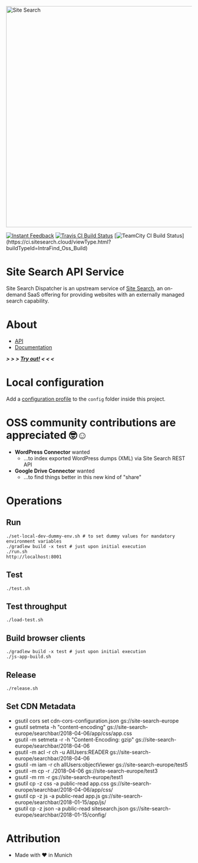 <img src="https://api.sitesearch.cloud/theme/logo.png" alt="Site Search" width="600" style="max-width:100%;">

[![Instant Feedback](https://badges.gitter.im/gitterHQ/gitter.svg)](https://gitter.im/sitesearch/Lobby)
[![Travis CI Build Status](https://travis-ci.org/intrafind/if-sitesearch.svg)](https://travis-ci.org/intrafind/if-sitesearch)
[![TeamCity CI Build Status](https://ci.sitesearch.cloud/app/rest/builds/buildType(id:IntraFind_Oss_Build)/statusIcon)](https://ci.sitesearch.cloud/viewType.html?buildTypeId=IntraFind_Oss_Build)


Site Search API Service
=
Site Search Dispatcher is an upstream service of [Site Search](https://api.sitesearch.cloud), 
an on-demand SaaS offering for providing websites with an externally managed search capability. 

# About

* [API](https://api.sitesearch.cloud/swagger-ui.html)
* [Documentation](https://github.com/intrafind/if-sitesearch/blob/master/docs/faq.md)
    
***> > > [Try out!](https://sitesearch.cloud/getting-started) < < <***    
    
# Local configuration

Add a [configuration profile](https://docs.spring.io/spring-boot/docs/current/reference/html/boot-features-external-config.html#boot-features-external-config-profile-specific-properties) 
to the `config` folder inside this project.   

# OSS community contributions are appreciated 🤓☺️ 

* **WordPress Connector** wanted
    * ...to index exported WordPress dumps (XML) via Site Search REST API  
* **Google Drive Connector** wanted
    * ...to find things better in this new kind of "share"

# Operations

## Run 
    ./set-local-dev-dummy-env.sh # to set dummy values for mandatory environment variables 
    ./gradlew build -x test # just upon initial execution 
    ./run.sh
    http://localhost:8001
    
## Test
    ./test.sh

## Test throughput
    ./load-test.sh

## Build browser clients
    ./gradlew build -x test # just upon initial execution
    ./js-app-build.sh

## Release
    ./release.sh
   
## Set CDN Metadata
* gsutil cors set cdn-cors-configuration.json gs://site-search-europe
* gsutil setmeta  -h "content-encoding"  gs://site-search-europe/searchbar/2018-04-06/app/css/app.css
* gsutil -m setmeta -r -h "Content-Encoding: gzip"  gs://site-search-europe/searchbar/2018-04-06
* gsutil -m acl -r ch -u AllUsers:READER gs://site-search-europe/searchbar/2018-04-06
* gsutil -m iam -r ch allUsers:objectViewer gs://site-search-europe/test5
* gsutil -m cp -r ./2018-04-06 gs://site-search-europe/test3
* gsutil -m rm -r gs://site-search-europe/test1
* gsutil cp -z css -a public-read app.css gs://site-search-europe/searchbar/2018-04-06/app/css/
* gsutil cp -z js -a public-read app.js gs://site-search-europe/searchbar/2018-01-15/app/js/
* gsutil cp -z json -a public-read sitesearch.json gs://site-search-europe/searchbar/2018-01-15/config/
    
# Attribution
* Made with ♥ in Munich
